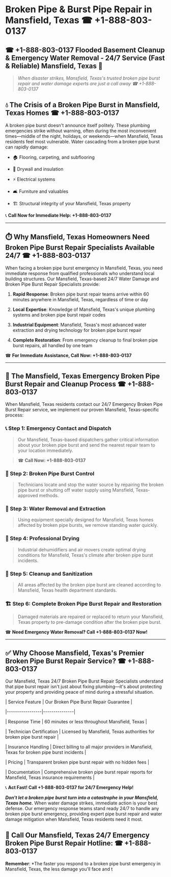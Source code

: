 # Broken Pipe & Burst Pipe Repair in Mansfield, Texas ☎ +1-888-803-0137  
## ☎ +1-888-803-0137 Flooded Basement Cleanup & Emergency Water Removal - 24/7 Service (Fast & Reliable) Mansfield, Texas 🚨  

> *When disaster strikes, Mansfield, Texas's trusted broken pipe burst repair and water damage experts are just a call away ☎ +1-888-803-0137*  

## 💧 The Crisis of a Broken Pipe Burst in Mansfield, Texas Homes ☎ +1-888-803-0137  

A broken pipe burst doesn't announce itself politely. These plumbing emergencies strike without warning, often during the most inconvenient times—middle of the night, holidays, or weekends—when Mansfield, Texas residents feel most vulnerable. Water cascading from a broken pipe burst can rapidly damage:  

* 🏠 Flooring, carpeting, and subflooring  
* 🧱 Drywall and insulation  
* ⚡ Electrical systems  
* 🛋️ Furniture and valuables  
* 🏗️ Structural integrity of your Mansfield, Texas property  

📞 **Call Now for Immediate Help: +1-888-803-0137**  

---  

## ⏱️ Why Mansfield, Texas Homeowners Need Broken Pipe Burst Repair Specialists Available 24/7 ☎ +1-888-803-0137  

When facing a broken pipe burst emergency in Mansfield, Texas, you need immediate response from qualified professionals who understand local building structures. Our Mansfield, Texas-based 24/7 Water Damage and Broken Pipe Burst Repair Specialists provide:  

1. **Rapid Response**: Broken pipe burst repair teams arrive within 60 minutes anywhere in Mansfield, Texas, regardless of time or day  
2. **Local Expertise**: Knowledge of Mansfield, Texas's unique plumbing systems and broken pipe burst repair codes  
3. **Industrial Equipment**: Mansfield, Texas's most advanced water extraction and drying technology for broken pipe burst repair  
4. **Complete Restoration**: From emergency cleanup to final broken pipe burst repairs, all handled by one team  

☎ **For Immediate Assistance, Call Now: +1-888-803-0137**  

---  

## 🔧 The Mansfield, Texas Emergency Broken Pipe Burst Repair and Cleanup Process ☎ +1-888-803-0137  

When Mansfield, Texas residents contact our 24/7 Emergency Broken Pipe Burst Repair service, we implement our proven Mansfield, Texas-specific process:  

### 📞 Step 1: Emergency Contact and Dispatch  
> Our Mansfield, Texas-based dispatchers gather critical information about your broken pipe burst and send the nearest repair team to your location immediately.  
> ☎ **Call Now: +1-888-803-0137**  

### 🚿 Step 2: Broken Pipe Burst Control  
> Technicians locate and stop the water source by repairing the broken pipe burst or shutting off water supply using Mansfield, Texas-approved methods.  

### 🌊 Step 3: Water Removal and Extraction  
> Using equipment specially designed for Mansfield, Texas homes affected by broken pipe bursts, we remove standing water quickly.  

### 💨 Step 4: Professional Drying  
> Industrial dehumidifiers and air movers create optimal drying conditions for Mansfield, Texas's climate after broken pipe burst incidents.  

### 🧼 Step 5: Cleanup and Sanitization  
> All areas affected by the broken pipe burst are cleaned according to Mansfield, Texas health department standards.  

### 🏗️ Step 6: Complete Broken Pipe Burst Repair and Restoration  
> Damaged materials are repaired or replaced to return your Mansfield, Texas property to pre-damage condition after the broken pipe burst.  

☎ **Need Emergency Water Removal? Call +1-888-803-0137 Now!**  

---  

## ✅ Why Choose Mansfield, Texas's Premier Broken Pipe Burst Repair Service? ☎ +1-888-803-0137  

Our Mansfield, Texas 24/7 Broken Pipe Burst Repair Specialists understand that pipe burst repair isn't just about fixing plumbing—it's about protecting your property and providing peace of mind during a stressful situation.  

| Service Feature | Our Broken Pipe Burst Repair Guarantee |  
|-----------------|---------------|  
| Response Time | 60 minutes or less throughout Mansfield, Texas |  
| Technician Certification | Licensed by Mansfield, Texas authorities for broken pipe burst repair |  
| Insurance Handling | Direct billing to all major providers in Mansfield, Texas for broken pipe burst incidents |  
| Pricing | Transparent broken pipe burst repair with no hidden fees |  
| Documentation | Comprehensive broken pipe burst repair reports for Mansfield, Texas insurance requirements |  

📞 **Act Fast! Call +1-888-803-0137 for 24/7 Emergency Help!**  

***Don't let a broken pipe burst turn into a catastrophe in your Mansfield, Texas home.*** When water damage strikes, immediate action is your best defense. Our emergency response teams stand ready 24/7 to handle any broken pipe burst emergency, providing expert pipe burst repair and water damage mitigation when Mansfield, Texas residents need it most.  

## 📱 Call Our Mansfield, Texas 24/7 Emergency Broken Pipe Burst Repair Hotline: ☎ +1-888-803-0137  

**Remember**: *The faster you respond to a broken pipe burst emergency in Mansfield, Texas, the less damage you'll face and t
